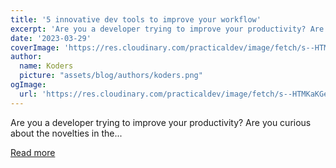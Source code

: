 ```yaml
---
title: '5 innovative dev tools to improve your workflow'
excerpt: 'Are you a developer trying to improve your productivity? Are you curious about the novelties in the...'
date: '2023-03-29'
coverImage: 'https://res.cloudinary.com/practicaldev/image/fetch/s--HTMKaKGe--/c_imagga_scale,f_auto,fl_progressive,h_420,q_auto,w_1000/https://dev-to-uploads.s3.amazonaws.com/uploads/articles/ihxvvymbjid2ogoxcyq5.png'
author:
  name: Koders
  picture: "assets/blog/authors/koders.png"
ogImage:
  url: 'https://res.cloudinary.com/practicaldev/image/fetch/s--HTMKaKGe--/c_imagga_scale,f_auto,fl_progressive,h_420,q_auto,w_1000/https://dev-to-uploads.s3.amazonaws.com/uploads/articles/ihxvvymbjid2ogoxcyq5.png'
---
```


Are you a developer trying to improve your productivity? Are you curious about the novelties in the...

[Read more](https://dev.to/francisthefrench/5-innovative-dev-tools-to-improve-your-workflow-1m70)
